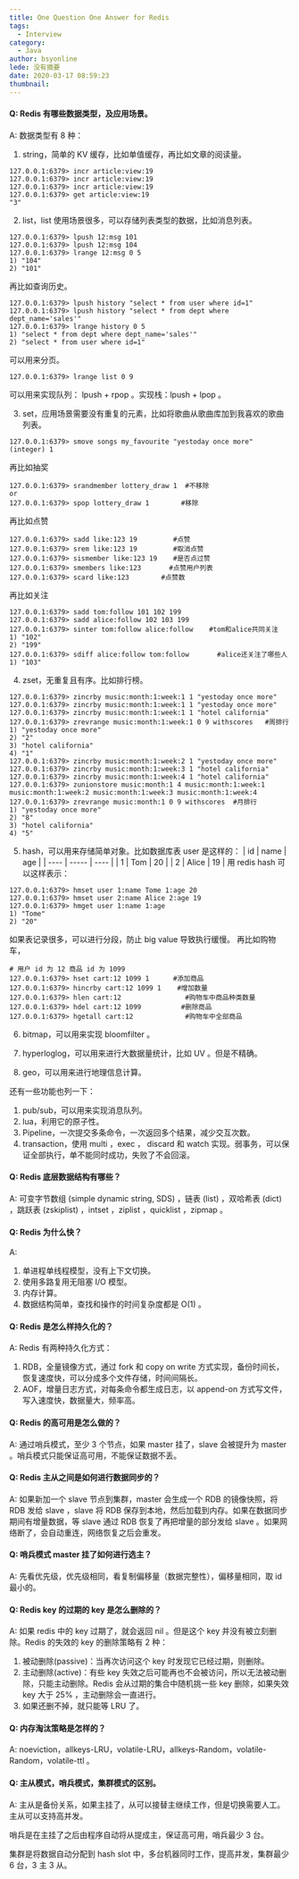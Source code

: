 ```yaml
---
title: One Question One Answer for Redis
tags:
  - Interview
category:
  - Java
author: bsyonline
lede: 没有摘要
date: 2020-03-17 08:59:23
thumbnail:
---
```


#### Q: Redis 有哪些数据类型，及应用场景。

A: 数据类型有 8 种：

1. string，简单的 KV 缓存，比如单值缓存，再比如文章的阅读量。
```
127.0.0.1:6379> incr article:view:19 
127.0.0.1:6379> incr article:view:19 
127.0.0.1:6379> incr article:view:19
127.0.0.1:6379> get article:view:19 
"3"
```

2. list，list 使用场景很多，可以存储列表类型的数据，比如消息列表。
```
127.0.0.1:6379> lpush 12:msg 101
127.0.0.1:6379> lpush 12:msg 104
127.0.0.1:6379> lrange 12:msg 0 5
1) "104"
2) "101"
```
再比如查询历史。
```
127.0.0.1:6379> lpush history "select * from user where id=1"
127.0.0.1:6379> lpush history "select * from dept where dept_name='sales'"
127.0.0.1:6379> lrange history 0 5
1) "select * from dept where dept_name='sales'"
2) "select * from user where id=1"
```
可以用来分页。
```
127.0.0.1:6379> lrange list 0 9
```
可以用来实现队列： lpush + rpop 。实现栈：lpush + lpop 。

3. set，应用场景需要没有重复的元素，比如将歌曲从歌曲库加到我喜欢的歌曲列表。
```
127.0.0.1:6379> smove songs my_favourite "yestoday once more"
(integer) 1
```
再比如抽奖
```
127.0.0.1:6379> srandmember lottery_draw 1	#不移除
or
127.0.0.1:6379> spop lottery_draw 1		   #移除
```
再比如点赞
```
127.0.0.1:6379> sadd like:123 19		 #点赞
127.0.0.1:6379> srem like:123 19		 #取消点赞
127.0.0.1:6379> sismember like:123 19    #是否点过赞
127.0.0.1:6379> smembers like:123		#点赞用户列表
127.0.0.1:6379> scard like:123 		  #点赞数
```
再比如关注
```
127.0.0.1:6379> sadd tom:follow 101 102 199 
127.0.0.1:6379> sadd alice:follow 102 103 199 
127.0.0.1:6379> sinter tom:follow alice:follow 	  #tom和alice共同关注
1) "102"
2) "199"
127.0.0.1:6379> sdiff alice:follow tom:follow		#alice还关注了哪些人
1) "103"
```
4. zset，无重复且有序。比如排行榜。
```
127.0.0.1:6379> zincrby music:month:1:week:1 1 "yestoday once more"
127.0.0.1:6379> zincrby music:month:1:week:1 1 "yestoday once more"
127.0.0.1:6379> zincrby music:month:1:week:1 1 "hotel california"
127.0.0.1:6379> zrevrange music:month:1:week:1 0 9 withscores 	#周排行
1) "yestoday once more"
2) "2"
3) "hotel california"
4) "1"
127.0.0.1:6379> zincrby music:month:1:week:2 1 "yestoday once more"
127.0.0.1:6379> zincrby music:month:1:week:3 1 "hotel california"
127.0.0.1:6379> zincrby music:month:1:week:4 1 "hotel california"
127.0.0.1:6379> zunionstore music:month:1 4 music:month:1:week:1 music:month:1:week:2 music:month:1:week:3 music:month:1:week:4 
127.0.0.1:6379> zrevrange music:month:1 0 9 withscores	#月排行
1) "yestoday once more"
2) "8"
3) "hotel california"
4) "5"
```

5. hash，可以用来存储简单对象。比如数据库表 user 是这样的：
| id   | name  | age  |
| ---- | ----- | ---- |
| 1    | Tom   | 20   |
| 2    | Alice | 19   |
用 redis hash 可以这样表示：
```shell
127.0.0.1:6379> hmset user 1:name Tome 1:age 20
127.0.0.1:6379> hmset user 2:name Alice 2:age 19
127.0.0.1:6379> hmget user 1:name 1:age
1) "Tome"
2) "20"
```
如果表记录很多，可以进行分段，防止 big value 导致执行缓慢。 
再比如购物车，
```
# 用户 id 为 12 商品 id 为 1099
127.0.0.1:6379> hset cart:12 1099 1		 #添加商品
127.0.0.1:6379> hincrby cart:12 1099 1	  #增加数量
127.0.0.1:6379> hlen cart:12				#购物车中商品种类数量
127.0.0.1:6379> hdel cart:12 1099		   #删除商品
127.0.0.1:6379> hgetall cart:12 			#购物车中全部商品
```

6. bitmap，可以用来实现 bloomfilter 。

7. hyperloglog，可以用来进行大数据量统计，比如 UV 。但是不精确。

8. geo，可以用来进行地理信息计算。

还有一些功能也列一下：
1. pub/sub，可以用来实现消息队列。
2. lua，利用它的原子性。
3. Pipeline，一次提交多条命令，一次返回多个结果，减少交互次数。
4. transaction，使用 multi ，exec ， discard 和 watch 实现。弱事务，可以保证全部执行，单不能同时成功，失败了不会回滚。

#### Q: Redis 底层数据结构有哪些？

A: 可变字节数组 (simple dynamic string, SDS) ，链表 (list) ，双哈希表 (dict) ，跳跃表 (zskiplist) ，intset ，ziplist ，quicklist ，zipmap 。

#### Q: Redis 为什么快？

A:  

1. 单进程单线程模型，没有上下文切换。
2. 使用多路复用无阻塞 I/O 模型。
3. 内存计算。
4. 数据结构简单，查找和操作的时间复杂度都是 O(1) 。

#### Q: Redis 是怎么样持久化的？

A: Redis 有两种持久化方式：

1. RDB，全量镜像方式，通过 fork 和 copy on write 方式实现，备份时间长，恢复速度快，可以分成多个文件存储，时间间隔长。
2. AOF，增量日志方式，对每条命令都生成日志，以 append-on 方式写文件，写入速度快，数据量大，频率高。

#### Q: Redis 的高可用是怎么做的？

A: 通过哨兵模式，至少 3 个节点，如果 master 挂了，slave 会被提升为 master 。哨兵模式只能保证高可用，不能保证数据不丢。



#### Q: Redis 主从之间是如何进行数据同步的？

A: 如果新加一个 slave 节点到集群，master 会生成一个 RDB 的镜像快照，将 RDB 发给 slave ，slave 将 RDB 保存到本地，然后加载到内存。如果在数据同步期间有增量数据，等 slave 通过 RDB 恢复了再把增量的部分发给 slave 。如果网络断了，会自动重连，网络恢复之后会重发。

#### Q: 哨兵模式 master 挂了如何进行选主？

A: 先看优先级，优先级相同，看复制偏移量（数据完整性），偏移量相同，取 id 最小的。

#### Q: Redis key 的过期的 key 是怎么删除的？

A: 如果 redis 中的 key 过期了，就会返回 nil 。但是这个 key 并没有被立刻删除。Redis 的失效的 key 的删除策略有 2 种：

1. 被动删除(passive)：当再次访问这个 key 时发现它已经过期，则删除。
2. 主动删除(active)：有些 key 失效之后可能再也不会被访问，所以无法被动删除，只能主动删除。Redis 会从过期的集合中随机挑一些 key 删除，如果失效 key 大于 25% ，主动删除会一直进行。
3. 如果还删不掉，就只能等 LRU 了。

#### Q: 内存淘汰策略是怎样的？

A: noeviction，allkeys-LRU，volatile-LRU，allkeys-Random，volatile-Random，volatile-ttl 。

#### Q: 主从模式，哨兵模式，集群模式的区别。

A: 主从是备份关系，如果主挂了，从可以接替主继续工作，但是切换需要人工。主从可以支持高并发。

哨兵是在主挂了之后由程序自动将从提成主，保证高可用，哨兵最少 3 台。

集群是将数据自动分配到 hash slot 中，多台机器同时工作，提高并发，集群最少 6 台，3 主 3 从。

